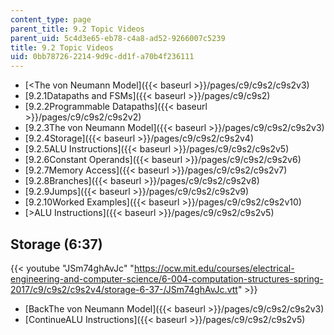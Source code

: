 ```yaml
---
content_type: page
parent_title: 9.2 Topic Videos
parent_uid: 5c4d3e65-eb78-c4a8-ad52-9266007c5239
title: 9.2 Topic Videos
uid: 0bb78726-2214-9d9c-dd1f-a70b4f236111
---
```


*   [<The von Neumann Model]({{< baseurl >}}/pages/c9/c9s2/c9s2v3)
*   [9.2.1Datapaths and FSMs]({{< baseurl >}}/pages/c9/c9s2)
*   [9.2.2Programmable Datapaths]({{< baseurl >}}/pages/c9/c9s2/c9s2v2)
*   [9.2.3The von Neumann Model]({{< baseurl >}}/pages/c9/c9s2/c9s2v3)
*   [9.2.4Storage]({{< baseurl >}}/pages/c9/c9s2/c9s2v4)
*   [9.2.5ALU Instructions]({{< baseurl >}}/pages/c9/c9s2/c9s2v5)
*   [9.2.6Constant Operands]({{< baseurl >}}/pages/c9/c9s2/c9s2v6)
*   [9.2.7Memory Access]({{< baseurl >}}/pages/c9/c9s2/c9s2v7)
*   [9.2.8Branches]({{< baseurl >}}/pages/c9/c9s2/c9s2v8)
*   [9.2.9Jumps]({{< baseurl >}}/pages/c9/c9s2/c9s2v9)
*   [9.2.10Worked Examples]({{< baseurl >}}/pages/c9/c9s2/c9s2v10)
*   [\>ALU Instructions]({{< baseurl >}}/pages/c9/c9s2/c9s2v5)

Storage (6:37)
--------------

{{< youtube "JSm74ghAvJc" "https://ocw.mit.edu/courses/electrical-engineering-and-computer-science/6-004-computation-structures-spring-2017/c9/c9s2/c9s2v4/storage-6-37-/JSm74ghAvJc.vtt" >}}

*   [BackThe von Neumann Model]({{< baseurl >}}/pages/c9/c9s2/c9s2v3)
*   [ContinueALU Instructions]({{< baseurl >}}/pages/c9/c9s2/c9s2v5)